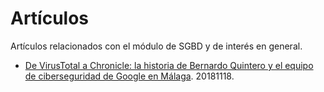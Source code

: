 # Artículos

Artículos relacionados con el módulo de SGBD y de interés en general.

- [De VirusTotal a Chronicle: la historia de Bernardo Quintero y el equipo de ciberseguridad de Google en Málaga](https://www.xataka.com/historia-tecnologica/virustotal-a-chronicle-historia-bernardo-quintero-equipo-ciberseguridad-google-malaga). 20181118.
